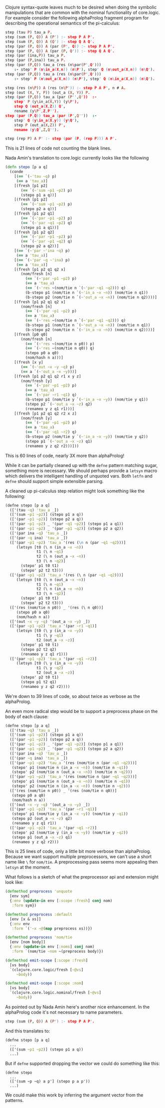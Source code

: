 Clojure syntax-quote leaves much to be desired when doing the symbolic
manipulations that are common with the nominal functionality of
core.logic. For example consider the following alphaProlog fragment
program for describing the operational semantics of the pi-calculus:

```prolog
step (tau P) tau_a P.
step (sum (P, Q)) A (P') :- step P A P'.
step (sum (P, Q)) A (Q') :- step Q A Q'.
step (par (P, Q)) A (par (P', Q)) :- step P A P'.
step (par (P, Q)) A (par (P, Q')) :- step Q A Q'.
step (par (ina,P)) tau_a P.
step (par (P,ina)) tau_a P.
step (par (P,Q)) tau_a (res (n\par(P',Q'))) 
	:- step' P (n\in_a(X,n)) (n\P'), step' Q (n\out_a(X,n)) (n\Q').
step (par (P,Q)) tau_a (res (n\par(P',Q'))) 
	:- step' P (n\out_a(X,n)) (n\P'), step' Q (n\in_a(X,n)) (n\Q').

step (res (n\P)) A (res (n\P')) :- step P A P', n # A.
step (out (X, Y, P)) (out_a (X, Y)) P.
step (par (P,Q)) tau_a (par (P'',Q'))  :- 
	step' P (y\in_a(X,Y)) (y\P'), 
	step Q (out_a(X,Z)) Q', 
	rename (y\P',Z,P'').
step (par (P,Q)) tau_a (par (P',Q''))  :- 
	step' Q (y\in_a(X,y)) (y\Q'), 
	step P (out_a(X,Z)) P', 
	rename (y\Q',Z,Q'').

step (rep P) A P' :- step (par (P, (rep P))) A P'.
```

This is 21 lines of code not counting the blank lines.

Nada Amin's translation to core.logic currently looks like the
following

```clojure
(defn stepo [p a q]
  (conde
    [(== `(~'tau ~q) p)
     (== a 'tau_a)]
    [(fresh [p1 p2]
       (== `(~'sum ~p1 ~p2) p)
       (stepo p1 a q))]
    [(fresh [p1 p2]
       (== `(~'sum ~p1 ~p2) p)
       (stepo p2 a q))]
    [(fresh [p1 p2 q1]
       (== `(~'par ~p1 ~p2) p)
       (== `(~'par ~q1 ~p2) q)
       (stepo p1 a q1))]
    [(fresh [p1 p2 q2]
       (== `(~'par ~p1 ~p2) p)
       (== `(~'par ~p1 ~q2) q)
       (stepo p2 a q2))]
    [(== `(~'par ~'ina ~q) p)
     (== a 'tau_a)]
    [(== `(~'par ~q ~'ina) p)
     (== a 'tau_a)]
    [(fresh [p1 p2 q1 q2 x]
       (nom/fresh [n]
         (== `(~'par ~p1 ~p2) p)
         (== a 'tau_a)
         (== `(~'res ~(nom/tie n `(~'par ~q1 ~q2))) q)
         (b-stepo p1 (nom/tie n `(~'in_a ~x ~n)) (nom/tie n q1))
         (b-stepo p2 (nom/tie n `(~'out_a ~x ~n)) (nom/tie n q2))))]
    [(fresh [p1 p2 q1 q2 x]
       (nom/fresh [n]
         (== `(~'par ~p1 ~p2) p)
         (== a 'tau_a)
         (== `(~'res ~(nom/tie n `(~'par ~q1 ~q2))) q)
         (b-stepo p1 (nom/tie n `(~'out_a ~x ~n)) (nom/tie n q1))
         (b-stepo p2 (nom/tie n `(~'in_a ~x ~n)) (nom/tie n q2))))]
    [(fresh [p0 q0]
       (nom/fresh [n]
         (== `(~'res ~(nom/tie n p0)) p)
         (== `(~'res ~(nom/tie n q0)) q)
         (stepo p0 a q0)
         (nom/hash n a)))]
    [(fresh [x y]
       (== `(~'out ~x ~y ~q) p)
       (== a `(~'out_a ~x ~y)))]
    [(fresh [p1 p2 q1 q2 r1 x y z]
       (nom/fresh [y]
         (== `(~'par ~p1 ~p2) p)
         (== a 'tau_a)
         (== `(~'par ~r1 ~q1) q)
         (b-stepo p1 (nom/tie y `(~'in_a ~x ~y)) (nom/tie y q1))
         (stepo p2 `(~'out_a ~x ~z) q2)
         (renameo y z q1 r1)))]
    [(fresh [p1 p2 q1 q2 r2 x z]
       (nom/fresh [y]
         (== `(~'par ~p1 ~p2) p)
         (== a 'tau_a)
         (== `(~'par ~q1 ~r2) q)
         (b-stepo p2 (nom/tie y `(~'in_a ~x ~y)) (nom/tie y q2))
         (stepo p1 `(~'out_a ~x ~z) q1)
         (renameo y z q2 r2)))]))
```

This is 60 lines of code, nearly 3X more than alphaProlog!

While it can be partially cleaned up with the `defne` pattern matching
sugar, something more is necessary. We should perhaps provide a
`letsyn` macro which delivers the intelligent handling of unquoted
vars. Both `letfn` and `defne` should support simple extensible
parsing.

A cleaned up pi-calculus step relation might look something like the
following:

```clojure
(defne stepo [p a q]
  (['(tau ~q) 'tau_a _])
  (['(sum ~p1 ~p2)] (stepo p1 a q))
  (['(par ~p1 ~p2)] (stepo p2 a q))
  (['(par ~p1 ~p2) _ '(par ~q1 ~p2)] (stepo p1 a q1))
  (['(par ~p1 ~p2) _ '(par ~p1 ~q2)] (stepo p2 a q2))
  (['(par ina ~q) 'tau_a _])
  (['(par ~q ina) 'tau_a _])
  (['(par ~p1 ~p2) 'tau_a '(res (\n n (par ~q1 ~q2)))]
     (letsyn [t0 (\ n (in_a ~x ~n))
              t1 (\ n ~q1)
              t2 (\ n (out_a ~x ~n))
              t3 (\ n ~q2)]
       (stepo' p1 t0 t1)
       (stepo' p2 t2 t3)))
  (['(par ~p1 ~p2) 'tau_a '(res (\ n (par ~q1 ~q2)))]
     (letsyn [t0 (\ n (out_a ~x ~n))
              t1 (\ n ~q1)
              t2 (\ n (in_a ~x ~n))
              t3 (\ n ~q2)]
       (stepo' p1 t0 t1)
       (stepo' p2 t2 t3)))
  (['(res (nom/tie n p0)) _ '(res (\ n q0))]
     (stepo p0 a q0)
     (nom/hash n a))
  (['(out ~x ~y ~q) '(out_a ~x ~y) _])
  (['(par ~p1 ~p2) 'tau_a '(par ~r1 ~q1)]
     (letsyn [t0 (\ y (in_a ~x ~y))
              t1 (\ y ~q1)
              t2 (out_a ~x ~z)]
       (stepo' p1 t0 t1)
       (stepo p2 t2 q2)
       (renameo y z q1 r1)))
  (['(par ~p1 ~p2) 'tau_a '(par ~q1 ~r2)]
     (letsyn [t0 (\ y (in_a ~x ~y))
              t1 (\ y ~q2)
              t2 (out_a ~x ~z)]
       (stepo' p2 t0 t1)
       (stepo p1 t2 q1)
       (renameo y z q2 r2))))
```

We're down to 39 lines of code, so about twice as verbose as the alphaProlog.

An even more radical step would be to support a preprocess phase on
the body of each clause:

```clojure
(defne stepo [p a q]
  (['(tau ~q) 'tau_a _])
  (['(sum ~p1 ~p2)] (stepo p1 a q))
  (['(par ~p1 ~p2)] (stepo p2 a q))
  (['(par ~p1 ~p2) _ '(par ~q1 ~p2)] (stepo p1 a q1))
  (['(par ~p1 ~p2) _ '(par ~p1 ~q2)] (stepo p2 a q2))
  (['(par ina ~q) 'tau_a _])
  (['(par ~q ina) 'tau_a _])
  (['(par ~p1 ~p2) 'tau_a '(res (nom/tie n (par ~q1 ~q2)))]
   (stepo' p1 (nom/tie n (in_a ~x ~n)) (nom/tie n ~q1))
   (stepo' p2 (nom/tie n (out_a ~x ~n)) (nom/tie n ~q2)))
  (['(par ~p1 ~p2) 'tau_a '(res (nom/tie n (par ~q1 ~q2)))]
   (stepo' p1 (nom/tie n (out_a ~x ~n)) (nom/tie n ~q1))
   (stepo' p2 (nom/tie n (in_a ~x ~n)) (nom/tie n ~q2)))
  (['(res (nom/tie n p0)) _ '(res (nom/tie n q0))]
   (stepo p0 a q0)
   (nom/hash n a))
  (['(out ~x ~y ~q) '(out_a ~x ~y) _])
  (['(par ~p1 ~p2) 'tau_a '(par ~r1 ~q1)]
   (stepo' p1 (nom/tie y (in_a ~x ~y)) (nom/tie y ~q1))
   (stepo p2 (out_a ~x ~z) q2)
   (renameo y z q1 r1))
  (['(par ~p1 ~p2) 'tau_a '(par ~q1 ~r2)]
   (stepo' p2 (nom/tie y (in_a ~x ~y)) (nom/tie y ~q2))
   (stepo p1 (out_a ~x ~z) q1)
   (renameo y z q2 r2)))
```

This is 25 lines of code, only a little bit more verbose than
alphaProlog. Because we want support multiple preprocessors, we can't
use a short name like `\` for `nom/tie`. A preprocessing pass seems
more appealing then `letsyn` at the moment.

What follows is a sketch of what the preprocessor api and extension
might look like:

```clojure
(defmethod preprocess 'unquote
  [env sym]
  {:env (update-in env [:scope :fresh] conj nom)
   :form sym})

(defmethod preprocess :default
  [env [x & xs]]
  {:env env
   :form `('~x ~@(map preprocess xs))})

(defmethod preprocess 'nom/tie
  [env [nom body]]
  {:env (update-in env [:noms] conj nom)
   :form `(nom/tie ~nom ~(preprocess body)})

(defmethod emit-scope [:scope :fresh]
  [vs body]
  `(clojure.core.logic/fresh [~@vs]
     ~body))

(defmethod emit-scope [:scope :nom]
  [vs body]
  `(clojure.core.logic.nominal/fresh [~@vs]
     ~body))
```

As pointed out by Nada Amin here's another nice enhancement. In the
alphaProlog code it's not necessary to name parameters.

```prolog
step (sum (P, Q)) A (P') :- step P A P'.
```

And this translates to:

```clj
(defne stepo [p a q]
  ... 
  (['(sum ~p1 ~p2)] (stepo p1 a q))
  ...)
```

But if `defne` supported dropping the vector we could do something like this:

```
(defne stepo
  ...
  (['(sum ~p ~q) a p'] (stepo p a p'))
  ...)
```

We could make this work by inferring the argument vector from the patterns.
